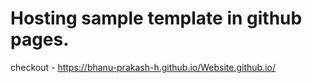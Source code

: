 # Hosting sample template in github pages.
checkout - https://bhanu-prakash-h.github.io/Website.github.io/
